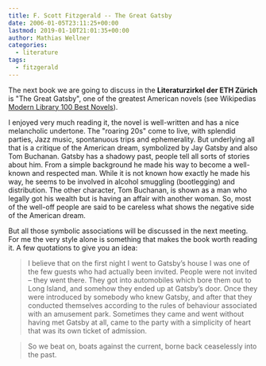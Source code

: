 ```yaml
---
title: F. Scott Fitzgerald -- The Great Gatsby
date: 2006-01-05T23:11:25+00:00
lastmod: 2019-01-10T21:01:35+00:00
author: Mathias Wellner
categories:
  - literature
tags:
  - fitzgerald
---
```

The next book we are going to discuss in the **Literaturzirkel der ETH Zürich** is "The Great Gatsby", one of the greatest American novels (see Wikipedias [Modern Library 100 Best Novels](https://en.wikipedia.org/wiki/Modern_Library_List_of_Best_20th-Century_Novels)).
<!--more-->

I enjoyed very much reading it, the novel is well-written and has a nice melancholic undertone. The "roaring 20s" come to live, with splendid parties, Jazz music, spontanuous trips and ephemerality. But underlying all that is a critique of the American dream, symbolized by Jay Gatsby and also Tom Buchanan. Gatsby has a shadowy past, people tell all sorts of stories about him. From a simple background he made his way to become a well-known and respected man. While it is not known how exactly he made his way, he seems to be involved in alcohol smuggling (bootlegging) and distribution. The other character, Tom Buchanan, is shown as a man who legally got his wealth but is having an affair with another woman. So, most of the well-off people are said to be careless what shows the negative side of the American dream.

But all those symbolic associations will be discussed in the next meeting. For me the very style alone is something that makes the book worth reading it. A few quotations to give you an idea:

> I believe that on the first night I went to Gatsby&#8217;s house I was one of the few guests who had actually been invited. People were not invited &#8211; they went there. They got into automobiles which bore them out to Long Island, and somehow they ended up at Gatsby&#8217;s door. Once they were introduced by somebody who knew Gatsby, and after that they conducted themselves according to the rules of behaviour associated with an amusement park. Sometimes they came and went without having met Gatsby at all, came to the party with a simplicity of heart that was its own ticket of admission. 

> So we beat on, boats against the current, borne back ceaselessly into the past.